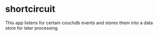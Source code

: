 shortcircuit
============

This app listens for certain couchdb events and stores them into a data store for later processing
